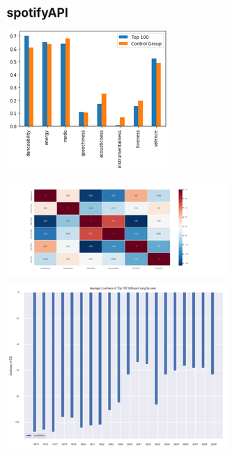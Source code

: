 # spotifyAPI

![alt text](https://github.com/what-makes-a-hit/spotifyAPI/blob/master/images/Bar%20Plot_Top100%20and%20CG.png)

![alt text](https://github.com/what-makes-a-hit/spotifyAPI/blob/master/images/goodpearsonheatmap.png)

![alt text](https://github.com/what-makes-a-hit/spotifyAPI/blob/master/images/Figure_8.png)
